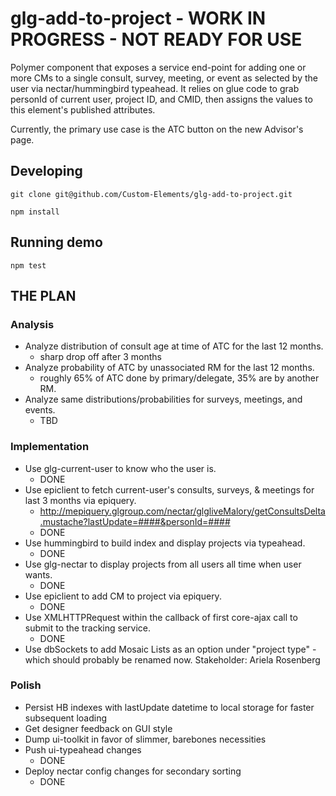 # glg-add-to-project - **WORK IN PROGRESS - NOT READY FOR USE**

Polymer component that exposes a service end-point for adding one or more CMs to
a single consult, survey, meeting, or event as selected by the user via nectar/hummingbird typeahead.
It relies on glue code to grab personId of current user, project ID, and
CMID, then assigns the values to this element's published attributes.

Currently, the primary use case is the ATC button on the new Advisor's page.

## Developing

`git clone git@github.com/Custom-Elements/glg-add-to-project.git`

`npm install`

## Running demo

`npm test`

## THE PLAN

### Analysis
* Analyze distribution of consult age at time of ATC for the last 12 months.
  * sharp drop off after 3 months
* Analyze probability of ATC by unassociated RM for the last 12 months.
  * roughly 65% of ATC done by primary/delegate, 35% are by another RM.
* Analyze same distributions/probabilities for surveys, meetings, and events.
  * TBD

### Implementation
* Use glg-current-user to know who the user is.
  * DONE
* Use epiclient to fetch current-user's consults, surveys, & meetings for last 3 months via epiquery.
  * http://mepiquery.glgroup.com/nectar/glgliveMalory/getConsultsDelta.mustache?lastUpdate=####&personId=####
  * DONE
* Use hummingbird to build index and display projects via typeahead.
  * DONE
* Use glg-nectar to display projects from all users all time when user wants.
  * DONE
* Use epiclient to add CM to project via epiquery.
  * DONE
* Use XMLHTTPRequest within the callback of first core-ajax call to submit to the tracking service.
  * DONE
* Use dbSockets to add Mosaic Lists as an option under "project type" - which
  should probably be renamed now. Stakeholder: Ariela Rosenberg

### Polish
* Persist HB indexes with lastUpdate datetime to local storage for faster subsequent loading
* Get designer feedback on GUI style
* Dump ui-toolkit in favor of slimmer, barebones necessities
* Push ui-typeahead changes
  * DONE
* Deploy nectar config changes for secondary sorting
  * DONE
